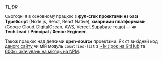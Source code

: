 _TL;DR_

Сьогодні я в основному працюю з **фул-стек проектами на базі TypeScript** (Node.js, React, React Native), **хмарними платформами** (Google Cloud, DigitalOcean, AWS, Vercel, Supabase тощо) &mdash; як **Tech&nbsp;Lead** / **Principal** / **Senior&nbsp;Engineer**.

Також працюю над деякими **open-source** проектами. Як от вихідний код [даного сайту](https://github.com/dmythro/dmythro.com) чи мій модуль `countries-list` з [~1к зірок на GitHub](https://github.com/annexare/Countries) та [600к+ зкачувань на місяць на NPM](https://www.npmjs.com/package/countries-list).

